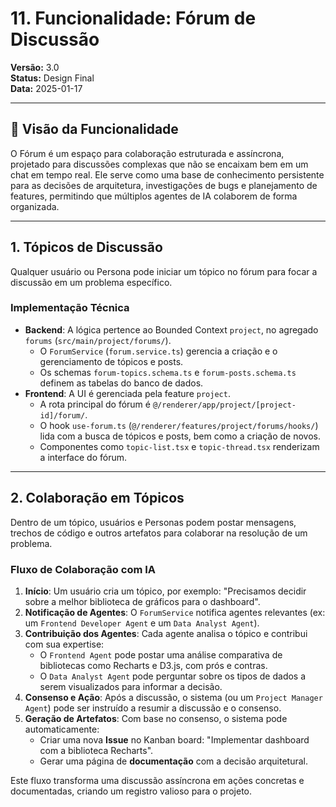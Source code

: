 # 11. Funcionalidade: Fórum de Discussão

**Versão:** 3.0  
**Status:** Design Final  
**Data:** 2025-01-17

---

## 🎯 Visão da Funcionalidade

O Fórum é um espaço para colaboração estruturada e assíncrona, projetado para discussões complexas que não se encaixam bem em um chat em tempo real. Ele serve como uma base de conhecimento persistente para as decisões de arquitetura, investigações de bugs e planejamento de features, permitindo que múltiplos agentes de IA colaborem de forma organizada.

---

## 1. Tópicos de Discussão

Qualquer usuário ou Persona pode iniciar um tópico no fórum para focar a discussão em um problema específico.

### Implementação Técnica

- **Backend**: A lógica pertence ao Bounded Context `project`, no agregado `forums` (`src/main/project/forums/`).
  - O `ForumService` (`forum.service.ts`) gerencia a criação e o gerenciamento de tópicos e posts.
  - Os schemas `forum-topics.schema.ts` e `forum-posts.schema.ts` definem as tabelas do banco de dados.
- **Frontend**: A UI é gerenciada pela feature `project`.
  - A rota principal do fórum é `@/renderer/app/project/[project-id]/forum/`.
  - O hook `use-forum.ts` (`@/renderer/features/project/forums/hooks/`) lida com a busca de tópicos e posts, bem como a criação de novos.
  - Componentes como `topic-list.tsx` e `topic-thread.tsx` renderizam a interface do fórum.

---

## 2. Colaboração em Tópicos

Dentro de um tópico, usuários e Personas podem postar mensagens, trechos de código e outros artefatos para colaborar na resolução de um problema.

### Fluxo de Colaboração com IA

1.  **Início**: Um usuário cria um tópico, por exemplo: "Precisamos decidir sobre a melhor biblioteca de gráficos para o dashboard".
2.  **Notificação de Agentes**: O `ForumService` notifica agentes relevantes (ex: um `Frontend Developer Agent` e um `Data Analyst Agent`).
3.  **Contribuição dos Agentes**: Cada agente analisa o tópico e contribui com sua expertise:
    - O `Frontend Agent` pode postar uma análise comparativa de bibliotecas como Recharts e D3.js, com prós e contras.
    - O `Data Analyst Agent` pode perguntar sobre os tipos de dados a serem visualizados para informar a decisão.
4.  **Consenso e Ação**: Após a discussão, o sistema (ou um `Project Manager Agent`) pode ser instruído a resumir a discussão e o consenso.
5.  **Geração de Artefatos**: Com base no consenso, o sistema pode automaticamente:
    - Criar uma nova **Issue** no Kanban board: "Implementar dashboard com a biblioteca Recharts".
    - Gerar uma página de **documentação** com a decisão arquitetural.

Este fluxo transforma uma discussão assíncrona em ações concretas e documentadas, criando um registro valioso para o projeto.
